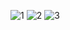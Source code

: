 ![1](https://user-images.githubusercontent.com/105069006/171213480-6695b6ae-6d2c-46a1-bc08-9bcf0bced432.png)
![2](https://user-images.githubusercontent.com/105069006/171215093-11cc1138-6ea1-4f09-86b9-2df66840dfd4.png)
![3](https://user-images.githubusercontent.com/105069006/171215103-bb7820b2-74bd-4213-a4f7-10dcec208eea.png)
